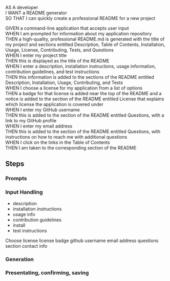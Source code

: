 AS A developer<br>
I WANT a README generator<br>
SO THAT I can quickly create a professional README for a new project<br>


GIVEN a command-line application that accepts user input <br>
WHEN I am prompted for information about my application repository<br>
THEN a high-quality, professional README.md is generated with the title of my project and sections entitled Description, Table of Contents, Installation, Usage, License, Contributing, Tests, and Questions<br>
WHEN I enter my project title<br>
THEN this is displayed as the title of the README<br>
WHEN I enter a description, installation instructions, usage information, contribution guidelines, and test instructions<br>
THEN this information is added to the sections of the README entitled Description, Installation, Usage, Contributing, and Tests<br>
WHEN I choose a license for my application from a list of options<br>
THEN a badge for that license is added near the top of the README and a notice is added to the section of the README entitled License that explains which license the application is covered under<br>
WHEN I enter my GitHub username <br>
THEN this is added to the section of the README entitled Questions, with a link to my GitHub profile <br>
WHEN I enter my email address<br>
THEN this is added to the section of the README entitled Questions, with instructions on how to reach me with additional questions<br>
WHEN I click on the links in the Table of Contents<br>
THEN I am taken to the corresponding section of the README<br>

## Steps

### Prompts

### Input Handling
 - description
 - installation instructions
 - usage info
 - contribution guidelines
 - install
 - test instructions

 Choose license
 license badge
 github username
 email address
 questions section
 contact info

### Generation

### Presentating, confirming, saving